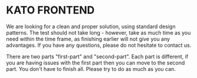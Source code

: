 KATO FRONTEND
=============

We are looking for a clean and proper solution, using standard design patterns.
The test should not take long - however, take as much time as you need within the time frame, as finishing earlier will not give you any advantages. 
If you have any questions, please do not hesitate to contact us.

There are two parts "first-part" and "second-part". Each part is different, if you are having
issues with the first part then you can move to the second part. You don't have to finish all.
Please try to do as much as you can.
